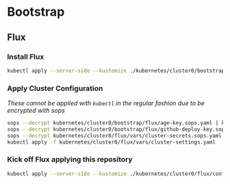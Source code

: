 # Bootstrap

## Flux

### Install Flux

```sh
kubectl apply --server-side --kustomize ./kubernetes/cluster0/bootstrap/flux
```

### Apply Cluster Configuration

_These cannot be applied with `kubectl` in the regular fashion due to be encrypted with sops_

```sh
sops --decrypt kubernetes/cluster0/bootstrap/flux/age-key.sops.yaml | kubectl apply -f -
sops --decrypt kubernetes/cluster0/bootstrap/flux/github-deploy-key.sops.yaml | kubectl apply -f -
sops --decrypt kubernetes/cluster0/flux/vars/cluster-secrets.sops.yaml | kubectl apply -f -
kubectl apply -f kubernetes/cluster0/flux/vars/cluster-settings.yaml
```

### Kick off Flux applying this repository

```sh
kubectl apply --server-side --kustomize ./kubernetes/cluster0/flux/config
```

